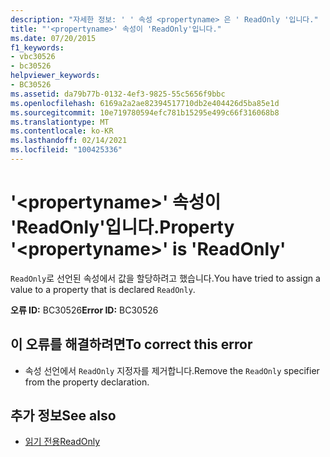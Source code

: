 ```yaml
---
description: "자세한 정보: ' ' 속성 <propertyname> 은 ' ReadOnly '입니다."
title: "'<propertyname>' 속성이 'ReadOnly'입니다."
ms.date: 07/20/2015
f1_keywords:
- vbc30526
- bc30526
helpviewer_keywords:
- BC30526
ms.assetid: da79b77b-0132-4ef3-9825-55c5656f9bbc
ms.openlocfilehash: 6169a2a2ae82394517710db2e404426d5ba85e1d
ms.sourcegitcommit: 10e719780594efc781b15295e499c66f316068b8
ms.translationtype: MT
ms.contentlocale: ko-KR
ms.lasthandoff: 02/14/2021
ms.locfileid: "100425336"
---
```

# <a name="property-propertyname-is-readonly"></a><span data-ttu-id="32977-103">'\<propertyname>' 속성이 'ReadOnly'입니다.</span><span class="sxs-lookup"><span data-stu-id="32977-103">Property '\<propertyname>' is 'ReadOnly'</span></span>

<span data-ttu-id="32977-104">`ReadOnly`로 선언된 속성에서 값을 할당하려고 했습니다.</span><span class="sxs-lookup"><span data-stu-id="32977-104">You have tried to assign a value to a property that is declared `ReadOnly`.</span></span>  
  
 <span data-ttu-id="32977-105">**오류 ID:** BC30526</span><span class="sxs-lookup"><span data-stu-id="32977-105">**Error ID:** BC30526</span></span>  
  
## <a name="to-correct-this-error"></a><span data-ttu-id="32977-106">이 오류를 해결하려면</span><span class="sxs-lookup"><span data-stu-id="32977-106">To correct this error</span></span>  
  
- <span data-ttu-id="32977-107">속성 선언에서 `ReadOnly` 지정자를 제거합니다.</span><span class="sxs-lookup"><span data-stu-id="32977-107">Remove the `ReadOnly` specifier from the property declaration.</span></span>  
  
## <a name="see-also"></a><span data-ttu-id="32977-108">추가 정보</span><span class="sxs-lookup"><span data-stu-id="32977-108">See also</span></span>

- [<span data-ttu-id="32977-109">읽기 전용</span><span class="sxs-lookup"><span data-stu-id="32977-109">ReadOnly</span></span>](../language-reference/modifiers/readonly.md)
